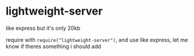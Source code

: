 # lightweight-server
like express but it's only 20kb

require with `require("lightweight-server")`, and use like express, let me know if theres something i should add
